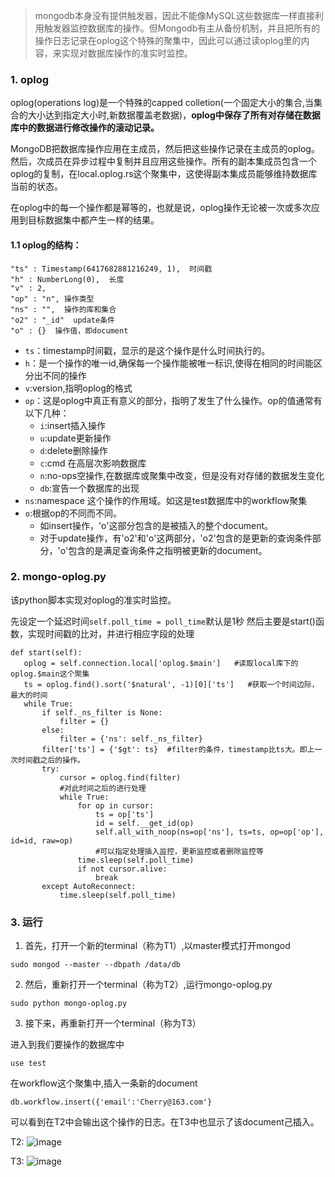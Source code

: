 >mongodb本身没有提供触发器，因此不能像MySQL这些数据库一样直接利用触发器监控数据库的操作。但Mongodb有主从备份机制，并且把所有的操作日志记录在oplog这个特殊的聚集中，因此可以通过读oplog里的内容，来实现对数据库操作的准实时监控。

### 1. oplog

oplog(operations log)是一个特殊的capped colletion(一个固定大小的集合,当集合的大小达到指定大小时,新数据覆盖老数据)，**oplog中保存了所有对存储在数据库中的数据进行修改操作的滚动记录。**

MongoDB把数据库操作应用在主成员，然后把这些操作记录在主成员的oplog。然后，次成员在异步过程中复制并且应用这些操作。所有的副本集成员包含一个oplog的复制，在local.oplog.rs这个聚集中，这使得副本集成员能够维持数据库当前的状态。

在oplog中的每一个操作都是幂等的，也就是说，oplog操作无论被一次或多次应用到目标数据集中都产生一样的结果。

#### 1.1 oplog的结构：

```
"ts" : Timestamp(6417682881216249, 1),  时间戳
"h" : NumberLong(0),  长度
"v" : 2,  
"op" : "n", 操作类型
"ns" : "",  操作的库和集合
"o2" : "_id"  update条件
"o" : {}  操作值，即document
```

+ ``ts``：timestamp时间戳，显示的是这个操作是什么时间执行的。
+ ``h``：是一个操作的唯一id,确保每一个操作能被唯一标识,使得在相同的时间能区分出不同的操作
+ ``v``:version,指明oplog的格式
+ ``op``：这是oplog中真正有意义的部分，指明了发生了什么操作。op的值通常有以下几种：
  + ``i``:insert插入操作
  + ``u``:update更新操作
  + ``d``:delete删除操作
  + ``c``:cmd 在高层次影响数据库
  + ``n``:no-ops空操作,在数据库或聚集中改变，但是没有对存储的数据发生变化
  + ``db``:宣告一个数据库的出现
+ ``ns``:namespace 这个操作的作用域。如这是test数据库中的workflow聚集
+ ``o``:根据op的不同而不同。
  + 如insert操作，'o'这部分包含的是被插入的整个document。
  + 对于update操作，有'o2'和'o'这两部分，'o2'包含的是更新的查询条件部分，'o'包含的是满足查询条件之指明被更新的document。
  
### 2. mongo-oplog.py

该python脚本实现对oplog的准实时监控。

先设定一个延迟时间```self.poll_time = poll_time```默认是1秒
然后主要是start()函数，实现时间戳的比对，并进行相应字段的处理
 ```
 def start(self):
    oplog = self.connection.local['oplog.$main']   #读取local库下的oplog.$main这个聚集
    ts = oplog.find().sort('$natural', -1)[0]['ts']   #获取一个时间边际，最大的时间
    while True:
        if self._ns_filter is None:
            filter = {}
        else:
            filter = {'ns': self._ns_filter}
        filter['ts'] = {'$gt': ts}  #filter的条件，timestamp比ts大。即上一次时间戳之后的操作。
        try:
            cursor = oplog.find(filter)
            #对此时间之后的进行处理
            while True:
                for op in cursor:
                    ts = op['ts']
                    id = self.__get_id(op)
                    self.all_with_noop(ns=op['ns'], ts=ts, op=op['op'], id=id, raw=op)
                    #可以指定处理插入监控，更新监控或者删除监控等
                time.sleep(self.poll_time)
                if not cursor.alive:
                    break
        except AutoReconnect:
            time.sleep(self.poll_time)
 ```
 
 ### 3. 运行
 
 1. 首先，打开一个新的terminal（称为T1）,以master模式打开mongod
 ```
 sudo mongod --master --dbpath /data/db
 ```
 
 2. 然后，重新打开一个terminal（称为T2）,运行mongo-oplog.py
 ```
 sudo python mongo-oplog.py
 ```
 
 3. 接下来，再重新打开一个terminal（称为T3）
 
 进入到我们要操作的数据库中
 ```
 use test
 ```
 
 在workflow这个聚集中,插入一条新的document
 ```
 db.workflow.insert({'email':'Cherry@163.com'}
 ```


可以看到在T2中会输出这个操作的日志。在T3中也显示了该document己插入。

T2:
![image](https://github.com/jennyzhang8800/FlowControl/blob/master/20170531-oplog%E7%9B%91%E6%8E%A7mongo%E6%95%B0%E6%8D%AE%E5%BA%93%E6%93%8D%E4%BD%9C/pictures/mongo-oplog.PNG)

T3:
![image](https://github.com/jennyzhang8800/FlowControl/blob/master/20170531-oplog%E7%9B%91%E6%8E%A7mongo%E6%95%B0%E6%8D%AE%E5%BA%93%E6%93%8D%E4%BD%9C/pictures/mongo-insert.PNG)


 
 
